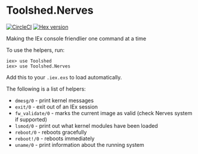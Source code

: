 # Toolshed.Nerves

[![CircleCI](https://circleci.com/gh/elixir-toolshed/toolshed.svg?style=svg)](https://circleci.com/gh/elixir-toolshed/toolshed_nerves)
[![Hex version](https://img.shields.io/hexpm/v/toolshed.svg "Hex version")](https://hex.pm/packages/toolshed_nerves)

<!-- README START -->

Making the IEx console friendlier one command at a time

To use the helpers, run:

    iex> use Toolshed
    iex> use Toolshed.Nerves

Add this to your `.iex.exs` to load automatically.

The following is a list of helpers:

  * `dmesg/0`        - print kernel messages
  * `exit/0`         - exit out of an IEx session
  * `fw_validate/0`  - marks the current image as valid (check Nerves system if supported)
  * `lsmod/0`        - print out what kernel modules have been loaded
  * `reboot/0`       - reboots gracefully
  * `reboot!/0`      - reboots immediately
  * `uname/0`        - print information about the running system

<!-- README END -->
